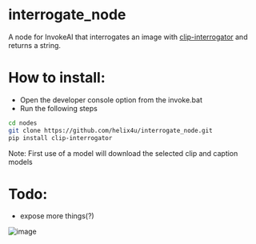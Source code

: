 # interrogate_node
A node for InvokeAI that interrogates an image with [clip-interrogator](https://github.com/pharmapsychotic/clip-interrogator) and returns a string.

# How to install:
- Open the developer console option from the invoke.bat
- Run the following steps
```bash
cd nodes
git clone https://github.com/helix4u/interrogate_node.git
pip install clip-interrogator
```
Note: First use of a model will download the selected clip and caption models

# Todo:
- expose more things(?)

![image](https://github.com/helix4u/interrogate_node/assets/4317663/6c1e9c21-ad43-4bf8-9ae9-b240636d8963)
